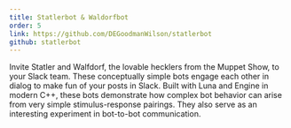 ```yaml
---
title: Statlerbot & Waldorfbot
order: 5
link: https://github.com/DEGoodmanWilson/statlerbot
github: statlerbot
---
```


Invite Statler and Walfdorf, the lovable hecklers from the Muppet Show, to your Slack team. These conceptually simple bots
engage each other in dialog to make fun of your posts in Slack. Built with Luna and Engine in modern C++, these bots
demonstrate how complex bot behavior can arise from very simple stimulus-response pairings. They also serve as an
interesting experiment in bot-to-bot communication.